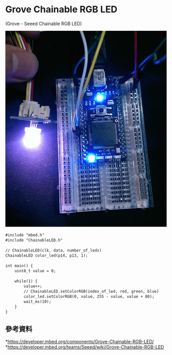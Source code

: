 # Grove Chainable RGB LED
(Grove - Seeed Chainable RGB LED)

![](RGB_LED.png)

```
#include "mbed.h"
#include "ChainableLED.h"
 
// ChainableLED(clk, data, number_of_leds)
ChainableLED color_led(p14, p13, 1);
 
int main() {
    uint8_t value = 0;
    
    while(1) {
        value++;
        // ChainableLED.setColorRGB(index_of_led, red, green, blue)
        color_led.setColorRGB(0, value, 255 - value, value + 80);
        wait_ms(10);
    }
}
```

## 參考資料
*https://developer.mbed.org/components/Grove-Chainable-RGB-LED/
*https://developer.mbed.org/teams/Seeed/wiki/Grove-Chainable-RGB-LED
